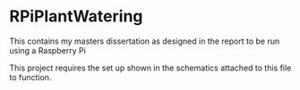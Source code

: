 # RPiPlantWatering
This contains my masters dissertation as designed in the report to be run using a Raspberry Pi

This project requires the set up shown in the schematics attached to this file to function.
 
